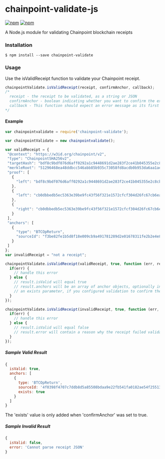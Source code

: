 # chainpoint-validate-js

[![npm](https://img.shields.io/npm/l/chainpoint-validate.svg)](https://www.npmjs.com/package/chainpoint-validate)
[![npm](https://img.shields.io/npm/v/chainpoint-validate.svg)](https://www.npmjs.com/package/chainpoint-validate)

A Node.js module for validating Chainpoint blockchain receipts

### Installation

```
$ npm install --save chainpoint-validate
```

### Usage

Use the isValidReceipt function to validate your Chainpoint receipt. 
```js
chainpointValidate.isValidReceipt(receipt, confirmAnchor, callback);
/*
  receipt - the receipt to be validated, as a string or JSON
  confirmAnchor - boolean indicating whether you want to confirm the existence of the anchor at its source. True to confirm that the merkle root is stored at the source specified in the anchor object of the receipt (such as in a bitcoin transaction's OP_RETURN value). Will append an 'exists' value to the anchor object in the results when True. False to validate only the receipt content and proof data. 
  callback - This function should expect an error message as its first parameter, and a result object as its second parameter
*/
```

#### Example

```js
var chainpointvalidate = require('chainpoint-validate');

var chainpointValidate = new chainpointvalidate();

var validReceipt = {
 "@context": "https://w3id.org/chainpoint/v2",
 "type": "ChainpointSHA256v2",
 "targetHash": "bdf8c9bdf076d6aff0292a1c9448691d2ae283f2ce41b045355e2c8cb8e85ef2",
 "merkleRoot": "51296468ea48ddbcc546abb85b935c73058fd8acdb0b953da6aa1ae966581a7a",
 "proof": [
   {
     "left": "bdf8c9bdf076d6aff0292a1c9448691d2ae283f2ce41b045355e2c8cb8e85ef2"
   },
   {
     "left": "cb0dbbedb5ec5363e39be9fc43f56f321e1572cfcf304d26fc67cb6ea2e49faf"
   },
   {
     "right": "cb0dbbedb5ec5363e39be9fc43f56f321e1572cfcf304d26fc67cb6ea2e49faf"
   }
 ],
 "anchors": [
   {
     "type": "BTCOpReturn",
     "sourceId": "f3be82fe1b5d8f18e009cb9a491781289d2e01678311fe2b2e4e84381aafadee"
   }
 ]
};
var invalidReceipt = "not a receipt";

chainpointValidate.isValidReceipt(validReceipt, true, function (err, result) {
  if(err) {
    // handle this error
  } else {
    // result.isValid will equal true
    // result.anchors will be an array of anchor objects, optionally including
    // an exists parameter, if you configured validation to confirm the anchor as well
  }
});

chainpointValidate.isValidReceipt(invalidReceipt, true, function (err, result) {
  if(err) {
    // handle this error
  } else {
    // result.isValid will equal false
    // result.error will contain a reason why the receipt failed validation
  }
});
```

##### Sample Valid Result
```js
{
  isValid: true,
  anchors: [
    {
      type: 'BTCOpReturn',
      sourceId: '4f0398f4707c7ddb8d5a85508bdaa9e22fb541fa0182ae54f25513b6bd3f8cb9',
      exists: true
    }
  ]
}
```
The 'exists' value is only added when 'confirmAnchor' was set to true.

##### Sample Invalid Result
```js
{
  isValid: false,
  error: 'Cannot parse receipt JSON'
}
```
